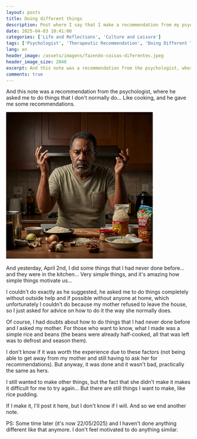 ```yaml
---
layout: posts
title: Doing different things
description: Post where I say that I make a recommendation from my psychologist.
date: 2025-04-03 10:41:00
categories: ['Life and Reflections', 'Culture and Leisure']
tags: ['Psychologist', 'Therapeutic Recommendation', 'Doing Different Things', 'Cooking', 'Rice and Beans', 'Mothers Help', 'Independence', 'Motivation', 'Lack of Motivation', 'Rice Pudding', 'Habits', 'mental health', 'reflections', 'culinary']
lang: en
header_image: /assets/imagens/fazendo-coisas-diferentes.jpeg
header_image_size: 2048
excerpt: And this note was a recommendation from the psychologist, where he asked me to do things that I...
comments: true
---
```

And this note was a recommendation from the psychologist, where he asked me to do things that I don't normally do... Like cooking, and he gave me some recommendations.

<img loading='lazy' alt="Doing different things" src="/assets/imagens/fazendo-coisas-diferentes.jpeg" width="400" height="400">

And yesterday, April 2nd, I did some things that I had never done before... and they were in the kitchen... Very simple things, and it's amazing how simple things motivate us...

I couldn't do exactly as he suggested, he asked me to do things completely without outside help and if possible without anyone at home, which unfortunately I couldn't do because my mother refused to leave the house, so I just asked for advice on how to do it the way she normally does.

Of course, I had doubts about how to do things that I had never done before and I asked my mother. For those who want to know, what I made was a simple rice and beans (the beans were already half-cooked, all that was left was to defrost and season them).

I don't know if it was worth the experience due to these factors (not being able to get away from my mother and still having to ask her for recommendations). But anyway, it was done and it wasn't bad, practically the same as hers.

I still wanted to make other things, but the fact that she didn't make it makes it difficult for me to try again... But there are still things I want to make, like rice pudding.

If I make it, I'll post it here, but I don't know if I will. And so we end another note.

PS: Some time later (it's now 22/05/2025) and I haven't done anything different like that anymore. I don't feel motivated to do anything similar.